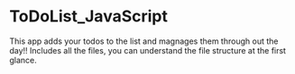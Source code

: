 # ToDoList_JavaScript
This app adds your todos to the list and magnages them through out the day!!
Includes all the files, you can understand the file structure at the first glance.
